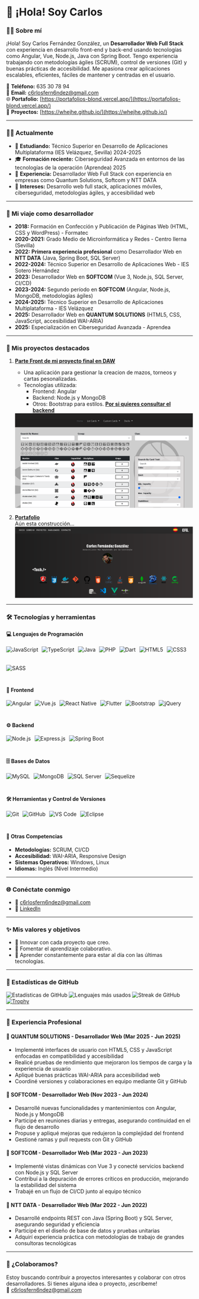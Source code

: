 # 👋 ¡Hola! Soy Carlos

### 👨‍💻 Sobre mí
¡Hola! Soy Carlos Fernández González, un **Desarrollador Web Full Stack** con experiencia en desarrollo front-end y back-end usando tecnologías como Angular, Vue, Node.js, Java con Spring Boot. Tengo experiencia trabajando con metodologías ágiles (SCRUM), control de versiones (Git) y buenas prácticas de accesibilidad. Me apasiona crear aplicaciones escalables, eficientes, fáciles de mantener y centradas en el usuario.

📱 **Teléfono:** 635 30 78 94  
📧 **Email:** c6rlosfern6ndez@gmail.com  
🌐 **Portafolio:** [https://portafolios-blond.vercel.app/](https://portafolios-blond.vercel.app/)  
🚀 **Proyectos:** [https://whejhe.github.io/](https://whejhe.github.io/)

---

### 🧑‍💻 Actualmente
- 🌱 **Estudiando:** Técnico Superior en Desarrollo de Aplicaciones Multiplataforma (IES Velázquez, Sevilla) 2024-2025
- 🎓 **Formación reciente:** Ciberseguridad Avanzada en entornos de las tecnologías de la operación (Aprendea) 2025
- 💼 **Experiencia:** Desarrollador Web Full Stack con experiencia en empresas como Quantum Solutions, Softcom y NTT DATA
- 🎯 **Intereses:** Desarrollo web full stack, aplicaciones móviles, ciberseguridad, metodologías ágiles, y accesibilidad web

---

### 📅 Mi viaje como desarrollador
- **2018:** Formación en Confección y Publicación de Páginas Web (HTML, CSS y WordPress) - Formatec
- **2020-2021:** Grado Medio de Microinformática y Redes - Centro Ilerna (Sevilla)
- **2022:** **Primera experiencia profesional** como Desarrollador Web en **NTT DATA** (Java, Spring Boot, SQL Server)
- **2022-2024:** Técnico Superior en Desarrollo de Aplicaciones Web - IES Sotero Hernández
- **2023:** Desarrollador Web en **SOFTCOM** (Vue 3, Node.js, SQL Server, CI/CD)
- **2023-2024:** Segundo período en **SOFTCOM** (Angular, Node.js, MongoDB, metodologías ágiles)
- **2024-2025:** Técnico Superior en Desarrollo de Aplicaciones Multiplataforma - IES Velázquez
- **2025:** Desarrollador Web en **QUANTUM SOLUTIONS** (HTML5, CSS, JavaScript, accesibilidad WAI-ARIA)
- **2025:** Especialización en Ciberseguridad Avanzada - Aprendea

---

### 🌟 Mis proyectos destacados
1. **[Parte Front de mi proyecto final en DAW](https://front-vtes.vercel.app/)**
   - Una aplicación para gestionar la creacion de mazos, torneos y cartas pesonalizadas.
   - Tecnologías utilizada:
      - Frontend: Angular
      - Backend: Node.js y MongoDB
      - Otros: Bootstrap para estilos.
   **[Por si quieres consultar el backend](https://github.com/whejhe/vtes-backend)**
   <img src="img/vtes.png" alt="Captura de mi appVtes">
   
3. **[Portafolio](https://portafolios-blond.vercel.app/)**  
   Aún esta construcción... 
   <img src="img/portafolio.png" alt="Captura de portafolio">

---

### 🛠️ Tecnologías y herramientas

#### 💻 **Lenguajes de Programación**
<div style="display: flex; flex-wrap: wrap; gap: 10px;">
  <img src="https://cdn.jsdelivr.net/gh/devicons/devicon/icons/javascript/javascript-original.svg" height="40" alt="JavaScript">
  <img src="https://cdn.jsdelivr.net/gh/devicons/devicon/icons/typescript/typescript-original.svg" height="40" alt="TypeScript">
  <img src="https://cdn.jsdelivr.net/gh/devicons/devicon/icons/java/java-original.svg" height="40" alt="Java">
  <img src="https://cdn.jsdelivr.net/gh/devicons/devicon/icons/php/php-original.svg" height="40" alt="PHP">
  <img src="https://cdn.jsdelivr.net/gh/devicons/devicon/icons/dart/dart-original.svg" height="40" alt="Dart">
  <img src="https://cdn.jsdelivr.net/gh/devicons/devicon/icons/html5/html5-original.svg" height="40" alt="HTML5">
  <img src="https://cdn.jsdelivr.net/gh/devicons/devicon/icons/css3/css3-original.svg" height="40" alt="CSS3">
  <img src="https://cdn.jsdelivr.net/gh/devicons/devicon/icons/sass/sass-original.svg" height="40" alt="SASS">
</div>

#### 🎨 **Frontend**
<div style="display: flex; flex-wrap: wrap; gap: 10px;">
  <img src="https://cdn.jsdelivr.net/gh/devicons/devicon/icons/angularjs/angularjs-original.svg" height="40" alt="Angular">
  <img src="https://cdn.jsdelivr.net/gh/devicons/devicon/icons/vuejs/vuejs-original.svg" height="40" alt="Vue.js">
  <img src="https://cdn.jsdelivr.net/gh/devicons/devicon/icons/react/react-original.svg" height="40" alt="React Native">
  <img src="https://cdn.jsdelivr.net/gh/devicons/devicon/icons/flutter/flutter-original.svg" height="40" alt="Flutter">
  <img src="https://cdn.jsdelivr.net/gh/devicons/devicon/icons/bootstrap/bootstrap-original.svg" height="40" alt="Bootstrap">
  <img src="https://cdn.jsdelivr.net/gh/devicons/devicon/icons/jquery/jquery-original.svg" height="40" alt="jQuery">
</div>

#### ⚙️ **Backend**
<div style="display: flex; flex-wrap: wrap; gap: 10px;">
  <img src="https://cdn.jsdelivr.net/gh/devicons/devicon/icons/nodejs/nodejs-original.svg" height="40" alt="Node.js">
  <img src="https://cdn.jsdelivr.net/gh/devicons/devicon/icons/express/express-original.svg" height="40" alt="Express.js">
  <img src="https://cdn.jsdelivr.net/gh/devicons/devicon/icons/spring/spring-original.svg" height="40" alt="Spring Boot">
</div>

#### 🗄️ **Bases de Datos**
<div style="display: flex; flex-wrap: wrap; gap: 10px;">
  <img src="https://cdn.jsdelivr.net/gh/devicons/devicon/icons/mysql/mysql-original.svg" height="40" alt="MySQL">
  <img src="https://cdn.jsdelivr.net/gh/devicons/devicon/icons/mongodb/mongodb-original.svg" height="40" alt="MongoDB">
  <img src="https://cdn.jsdelivr.net/gh/devicons/devicon/icons/microsoftsqlserver/microsoftsqlserver-plain.svg" height="40" alt="SQL Server">
  <img src="https://cdn.jsdelivr.net/gh/devicons/devicon/icons/sequelize/sequelize-original.svg" height="40" alt="Sequelize">
</div>

#### 🛠️ **Herramientas y Control de Versiones**
<div style="display: flex; flex-wrap: wrap; gap: 10px;">
  <img src="https://cdn.jsdelivr.net/gh/devicons/devicon/icons/git/git-original.svg" height="40" alt="Git">
  <img src="https://cdn.jsdelivr.net/gh/devicons/devicon/icons/github/github-original.svg" height="40" alt="GitHub">
  <img src="https://cdn.jsdelivr.net/gh/devicons/devicon/icons/vscode/vscode-original.svg" height="40" alt="VS Code">
  <img src="https://cdn.jsdelivr.net/gh/devicons/devicon/icons/eclipse/eclipse-original.svg" height="40" alt="Eclipse">
</div>

#### 🔧 **Otras Competencias**
- **Metodologías:** SCRUM, CI/CD
- **Accesibilidad:** WAI-ARIA, Responsive Design
- **Sistemas Operativos:** Windows, Linux
- **Idiomas:** Inglés (Nivel Intermedio)

---

### 🌐 Conéctate conmigo
- 📧 [c6rlosfern6ndez@gmail.com](mailto:c6rlosfern6ndez@gmail.com)
- 💼 [LinkedIn](https://www.linkedin.com/in/carlos-fernandez-gonzalez-a1025b263/)

---

### ✨ Mis valores y objetivos
- 🚀 Innovar con cada proyecto que creo.
- 🤝 Fomentar el aprendizaje colaborativo.
- 🌱 Aprender constantemente para estar al día con las últimas tecnologías.

---

### 🌟 Estadísticas de GitHub
![Estadísticas de GitHub](https://github-readme-stats.vercel.app/api?username=whejhe&show_icons=true&theme=radical)
![Lenguajes más usados](https://github-readme-stats.vercel.app/api/top-langs/?username=whejhe&layout=compact&theme=radical)
![Streak de GitHub](https://streak-stats.demolab.com/?user=whejhe&theme=radical)
[![Trophy](https://github-profile-trophy.vercel.app/?username=whejhe&theme=radical)](https://github.com/ryo-ma/github-profile-trophy)


---

### 💼 Experiencia Profesional

#### 🏢 **QUANTUM SOLUTIONS** - Desarrollador Web (Mar 2025 - Jun 2025)
- Implementé interfaces de usuario con HTML5, CSS y JavaScript enfocadas en compatibilidad y accesibilidad
- Realicé pruebas de rendimiento que mejoraron los tiempos de carga y la experiencia de usuario
- Apliqué buenas prácticas WAI-ARIA para accesibilidad web
- Coordiné versiones y colaboraciones en equipo mediante Git y GitHub

#### 🏢 **SOFTCOM** - Desarrollador Web (Nov 2023 - Jun 2024)
- Desarrollé nuevas funcionalidades y mantenimientos con Angular, Node.js y MongoDB
- Participé en reuniones diarias y entregas, asegurando continuidad en el flujo de desarrollo
- Propuse y apliqué mejoras que redujeron la complejidad del frontend
- Gestioné ramas y pull requests con Git y GitHub

#### 🏢 **SOFTCOM** - Desarrollador Web (Mar 2023 - Jun 2023)
- Implementé vistas dinámicas con Vue 3 y conecté servicios backend con Node.js y SQL Server
- Contribuí a la depuración de errores críticos en producción, mejorando la estabilidad del sistema
- Trabajé en un flujo de CI/CD junto al equipo técnico

#### 🏢 **NTT DATA** - Desarrollador Web (Mar 2022 - Jun 2022)
- Desarrollé endpoints REST con Java (Spring Boot) y SQL Server, asegurando seguridad y eficiencia
- Participé en el diseño de base de datos y pruebas unitarias
- Adquirí experiencia práctica con metodologías de trabajo de grandes consultoras tecnológicas

---

### 🤝 ¿Colaboramos?
Estoy buscando contribuir a proyectos interesantes y colaborar con otros desarrolladores. Si tienes alguna idea o proyecto, ¡escríbeme!  
📧 c6rlosfern6ndez@gmail.com
